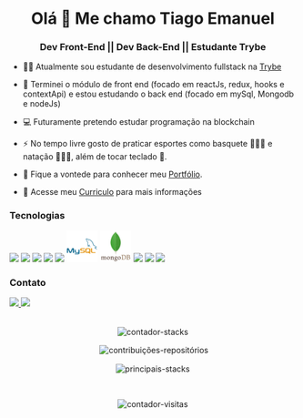 <h1 align="center">Olá 👋 Me chamo Tiago Emanuel</h1>
<h3 align="center">Dev Front-End || Dev Back-End || Estudante Trybe</h3>

- 👨‍💻 Atualmente sou estudante de desenvolvimento fullstack na <a href="https://www.betrybe.com/">Trybe</a></p>
- 🔭 Terminei o módulo de front end (focado em reactJs, redux, hooks e contextApi) e estou estudando o back end (focado em mySql, Mongodb e nodeJs)
- 💻 Futuramente pretendo estudar programação na blockchain
- ⚡ No tempo livre gosto de praticar esportes como basquete ⛹🏽‍♂️ e natação 🏊🏽‍♂️, além de tocar teclado 🎹.

- 🎯 Fique a vontede para conhecer meu <a href="https://tiago-portifolio.vercel.app" target="_blank">Portfólio</a>.</p>
- 📝 Acesse meu <a href="https://gitconnected.com/tiagoemanuel8/resume" target="_blank">Curriculo</a> para mais informações</p>

<div>
  <h3> Tecnologias </h3>
    <span>
       <img src="https://media.giphy.com/media/XAxylRMCdpbEWUAvr8/giphy.gif" width="50">
       <img src="https://media.giphy.com/media/fsEaZldNC8A1PJ3mwp/giphy.gif" width="50">
       <img src="https://media3.giphy.com/media/ln7z2eWriiQAllfVcn/200w.webp" width="50">
       <img src="https://i.giphy.com/media/eNAsjO55tPbgaor7ma/200w.webp" width="50">
       <img src="https://media3.giphy.com/media/kdFc8fubgS31b8DsVu/giphy.webp" width="50">
       <img src="https://raw.githubusercontent.com/devicons/devicon/master/icons/mysql/mysql-original-wordmark.svg" width="55">
       <img src="https://raw.githubusercontent.com/devicons/devicon/master/icons/mongodb/mongodb-original-wordmark.svg" width="55">
       <img src="https://i.giphy.com/media/IdyAQJVN2kVPNUrojM/200.webp" width="50">
       <img src="https://media.giphy.com/media/kH1DBkPNyZPOk0BxrM/giphy.gif" width="100">
       <img src="https://media.giphy.com/media/SsCYf6DRFJrOpP0IoM/giphy.gif" width="70">
    </span>
</div>
<div>
  <h3> Contato </h3>
  <span>
    <a href="https://www.linkedin.com/in/tiagoemanuel/" target="blank">
      <img src="https://media.giphy.com/media/HQTYdpx1yhxWpugAi2/giphy.gif" width="50">
    </a>
    <a href='mailto:tiago.emanuel.n@gmail.com' target='_blank' rel='noreferrer'>
      <img src="https://media.giphy.com/media/KxlbRn0HuTW7gZID83/giphy.gif" width="50">
    </a>
  </span>
</div>
<br>

<p align="center"><img align="center" src="https://github-readme-stats.vercel.app/api/top-langs?username=maricegalla&theme=tokyonight&show_icons=true&locale=en&layout=compact" alt="contador-stacks" /></p>

<p align="center">&nbsp;<img align="center" src="https://github-readme-stats.vercel.app/api?username=TiagoEmanuel8&theme=tokyonight&show_icons=true&locale=en" alt="contribuições-repositórios" /></p>

<p align="center"><img align="center" src="https://github-readme-streak-stats.herokuapp.com/?user=TiagoEmanuel8&theme=tokyonight" alt="principais-stacks" /></p>
<br>
<p align="center"> <img src="https://komarev.com/ghpvc/?username=TiagoEmanuel8&label=Profile%20views&color=0e75b6&style=flat" alt="contador-visitas" /> </p>
